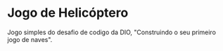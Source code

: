 # Jogo de Helicóptero
Jogo simples do desafio de codigo da DIO, "Construindo o seu primeiro jogo de naves".

